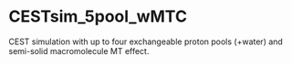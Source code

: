 # CESTsim_5pool_wMTC
CEST simulation with up to four exchangeable proton pools (+water) and semi-solid macromolecule MT effect.
